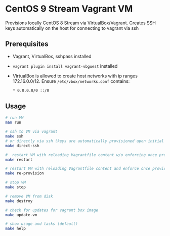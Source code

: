 # CentOS 9 Stream Vagrant VM

Provisions locally CentOS 8 Stream via VirtualBox/Vagrant.
Creates SSH keys automatically on the host for connecting to vagrant via ssh

## Prerequisites

* Vagrant, VirtualBox, sshpass installed

* `vagrant plugin install vagrant-vbguest` installed

* VirtualBox is allowed to create host networks with ip ranges 172.16.0.0/12. Ensure `/etc/vbox/networks.conf` contains:

  ```txt
  * 0.0.0.0/0 ::/0
  ```

## Usage

```bash
# run VM
man run

# ssh to VM via vagrant
make ssh
# or directly via ssh (keys are automatically provisioned upon initial VM boot)
make direct-ssh

#  restart VM with reloading Vagrantfile content w/o enforcing once provisioners
make restart

# restart VM with reloading Vagrantfile content and enforce once provisioner to run
make re-provision

# stop VM
make stop

# remove VM from disk
make destroy

# check for updates for vagrant box image
make update-vm

# show usage and tasks (default)
make help
```
